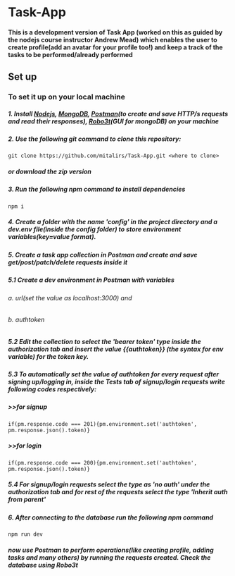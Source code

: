 # Task-App
#### This is a development version of Task App (worked on this as guided by the nodejs course instructor Andrew Mead) which enables the user to create profile(add an avatar for your profile too!) and keep a track of the tasks to be performed/already performed
## Set up
### To set it up on your local machine
##### 1. Install [Nodejs](https://nodejs.org/en/), [MongoDB](https://www.mongodb.com), [Postman](https://www.postman.com/)(to create and save HTTP/s requests and read their responses), [Robo3t](https://robomongo.org/)(GUI for mongoDB) on your machine
##### 2. Use the following git command to clone this repository:
```git clone https://github.com/mitalirs/Task-App.git <where to clone>```
##### or download the zip version
##### 3. Run the following npm command to install dependencies
```npm i```
##### 4. Create a folder with the name 'config' in the project directory and a dev.env file(inside the config folder) to store environment variables(key=value format).
##### 5. Create a task app collection in Postman and create and save get/post/patch/delete requests inside it
##### 5.1 Create a dev environment in Postman with variables 
###### a. url(set the value as localhost:3000) and 
###### b. authtoken
##### 5.2 Edit the collection to select the 'bearer token' type inside the authorization tab and insert the value {{authtoken}} (the syntax for env variable) for the token key.
##### 5.3 To automatically set the value of authtoken for every request after signing up/logging in, inside the Tests tab of signup/login requests write following codes respectively:
##### >>for signup
```if(pm.response.code === 201){pm.environment.set('authtoken', pm.response.json().token)}``` 
##### >>for login
```if(pm.response.code === 200){pm.environment.set('authtoken', pm.response.json().token)}```
##### 5.4 For signup/login requests select the type as 'no auth' under the authorization tab and for rest of the requests select the type 'Inherit auth from parent'
##### 6. After connecting to the database run the following npm command
```npm run dev```
##### now use Postman to perform operations(like creating profile, adding tasks and many others) by running the requests created. Check the database using Robo3t
